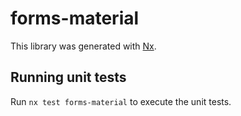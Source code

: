 # forms-material

This library was generated with [Nx](https://nx.dev).

## Running unit tests

Run `nx test forms-material` to execute the unit tests.
